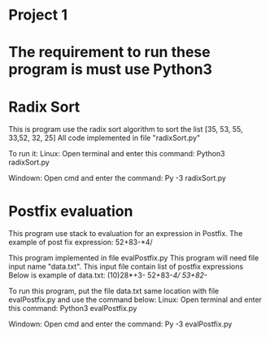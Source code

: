# Project 1
# The requirement to run these program is must use Python3

# Radix Sort
This is program use the radix sort algorithm to sort the list [35, 53, 55, 33,52, 32, 25]
All code implemented in file "radixSort.py"

To run it:
Linux:
Open terminal and enter this command:
Python3 radixSort.py

Windown:
Open cmd and enter the command:
Py -3 radixSort.py


# Postfix evaluation
This program use stack to evaluation for an expression in Postfix.
The example of post fix expression: 52+83-*4/

This program implemented in file evalPostfix.py
This program will need file input name "data.txt". This input file contain list of postfix expressions
Below is example of data.txt:
(10)28*+3-
52+83-*4/
53+82-*

To run this program, put the file data.txt same location with file evalPostfix.py and use the command below:
Linux:
Open terminal and enter this command:
Python3 evalPostfix.py

Windown:
Open cmd and enter the command:
Py -3 evalPostfix.py

